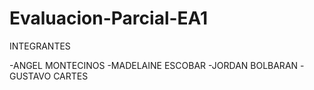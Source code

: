 # Evaluacion-Parcial-EA1
INTEGRANTES

-ANGEL MONTECINOS
-MADELAINE ESCOBAR
-JORDAN BOLBARAN
-GUSTAVO CARTES